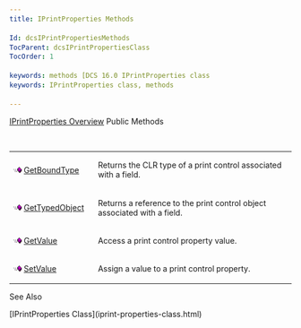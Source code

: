 ```yaml
---
title: IPrintProperties Methods

Id: dcsIPrintPropertiesMethods
TocParent: dcsIPrintPropertiesClass
TocOrder: 1

keywords: methods [DCS 16.0 IPrintProperties class
keywords: IPrintProperties class, methods

---
```


[IPrintProperties Overview](iprint-properties-class.html) 
Public Methods

<br />

<table class="dtTABLE" id="table3" x-use-null-cells="x-use-null-cells" style="border-spacing: 0px" cellspacing="0">
          <colgroup span="1">
            <col span="1" style="WIDTH: 30%" />
            <col span="1" style="WIDTH: 70%" />
          </colgroup>
          <tr>
            <td colspan="1" rowspan="1">

<img alt="public property" src="images/public-method.gif" x-maintain-ratio="TRUE" width="15" height="11" border="0" /> [ GetBoundType](iprint-properties-class-get-bound-type-method.html) 
</td>
            <td colspan="1" rowspan="1">

Returns the CLR type of a print control associated with a field.
</td>
          </tr>
          <tr>
            <td colspan="1" rowspan="1">

<img alt="public property" src="images/public-method.gif" x-maintain-ratio="TRUE" width="15" height="11" border="0" /> [ GetTypedObject](iprint-properties-class-get-typed-object-method.html) 
</td>
            <td colspan="1" rowspan="1">

Returns a reference to the print control object associated with a field.
</td>
          </tr>
          <tr>
            <td colspan="1" rowspan="1">

<img alt="public property" src="images/public-method.gif" x-maintain-ratio="TRUE" width="15" height="11" border="0" /> [ GetValue](iprint-properties-class-get-value-method.html) 
</td>
            <td colspan="1" rowspan="1">

Access a print control property value.
</td>
          </tr>
          <tr>
            <td colspan="1" rowspan="1">

<img alt="public property" src="images/public-method.gif" x-maintain-ratio="TRUE" width="15" height="11" border="0" /> [ SetValue](iprint-properties-class-set-value-method.html) 
</td>
            <td colspan="1" rowspan="1">

Assign a value to a print control property.
</td>
          </tr>
</table>

See Also

<dl />
      [IPrintProperties Class](iprint-properties-class.html)

